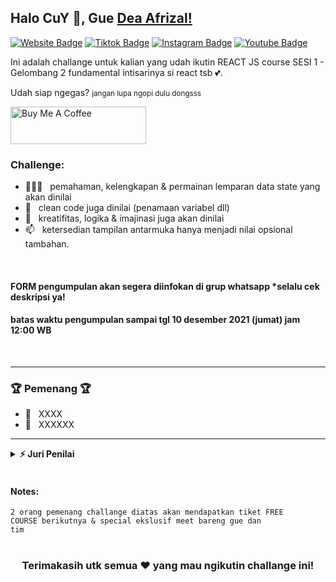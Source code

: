 ## Halo CuY 👋, Gue [Dea Afrizal!](https://github.com/deaaprizal/)

[![Website Badge](https://img.shields.io/badge/Webinar-join%20now!-red)](https://deaaprizal.github.io/deacourses/)
[![Tiktok Badge](https://img.shields.io/badge/Tiktok-dea.afrizal-lightgrey)](https://tiktok.com/@dea.afrizal)
[![Instagram Badge](https://img.shields.io/badge/-Instagram-e4405f?style=flat-square&logo=Instagram&logoColor=white)](https://instagram.com/dea.afrizal/)
[![Youtube Badge](https://img.shields.io/youtube/channel/subscribers/UCU7YluxOYon-yofPxfGHVog?style=social)](https://linkedin.com/in/iampavangandhi)

Ini adalah challange untuk kalian yang udah ikutin REACT JS course SESI 1 - Gelombang 2 fundamental intisarinya si react tsb 💕.


Udah siap ngegas?
<small>jangan lupa ngopi dulu dongsss</small>

<img src="https://cdns.klimg.com/merdeka.com/i/w/news/2021/05/27/1311863/540x270/cek-fakta-hoaks-coffee-shop-ini-bagikan-hadiah-ribuan-jam-tangan-dan-hp.jpg" alt="Buy Me A Coffee" height="60px" width="217px" >

### Challenge:

- 👨🏻‍💻 &nbsp; pemahaman, kelengkapan & permainan lemparan data state yang akan dinilai
- 💬 &nbsp; clean code juga dinilai (penamaan variabel dll)
- 👾 &nbsp; kreatifitas, logika & imajinasi juga akan dinilai
- 📫 &nbsp; ketersedian tampilan antarmuka hanya menjadi nilai opsional tambahan.

<br/>

#### FORM pengumpulan akan segera diinfokan di grup whatsapp *selalu cek deskripsi ya!

#### batas waktu pengumpulan sampai tgl 10 desember 2021 (jumat) jam 12:00 WB

<br/>
<hr/>

### 🏆 Pemenang 🏆

- 🥇 &nbsp; XXXX
- 🥈 &nbsp; XXXXXX

<hr/>


<details>	
  <summary><b>⚡ Juri Penilai</b></summary>
  <li>dea</li>
  <li>tedi</li>
  <li>rifki</li>
  <li>cahyo</li>
  <li>adi</li>
</details>

<br/>

#### Notes:
<code>2 orang pemenang challange diatas akan mendapatkan tiket FREE COURSE berikutnya & special ekslusif meet bareng gue dan tim</code>

#

<div align="center">

### Terimakasih utk semua ❤️ yang mau ngikutin challange ini!

</div>
